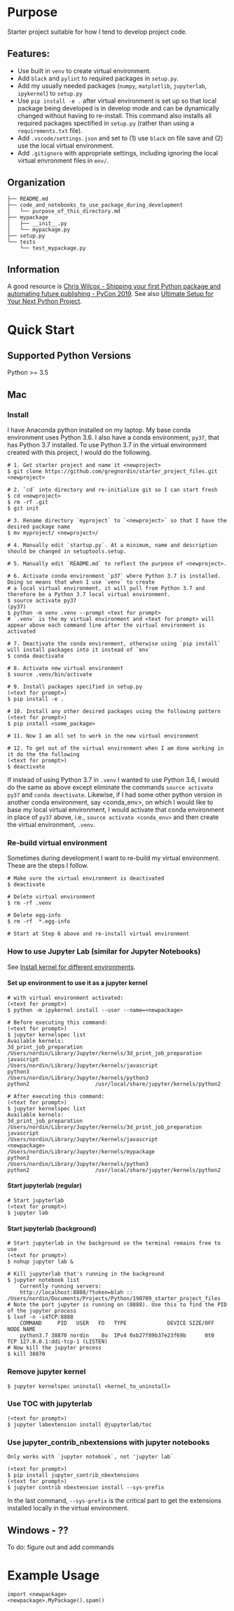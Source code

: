 # Purpose

Starter project suitable for how I tend to develop project code.

## Features:

- Use built in `venv` to create virtual environment.
- Add `black` and `pylint` to required packages in `setup.py`.
- Add my usually needed packages (`numpy`, `matplotlib`, `jupyterlab`, `ipykernel`) to `setup.py`
- Use `pip install -e .` after virtual environment is set up so that local package being developed is in develop mode and can be dynamically changed without having to re-install. This command also installs all required packages spectified in `setup.py` (rather than using a `requirements.txt` file).
- Add `.vscode/settings.json` and set to (1) use `black` on file save and (2) use the local virtual environment.
- Add `.gitignore` with appropriate settings, including ignoring the local virtual envronment files in `env/`.

## Organization

    ├── README.md
    ├── code_and_notebooks_to_use_package_during_development
    │   └── purpose_of_this_directory.md
    ├── mypackage
    │   ├── __init__.py
    │   └── mypackage.py
    ├── setup.py
    └── tests
        └── test_mypackage.py

## Information

A good resource is [Chris Wilcox - Shipping your first Python package and automating future publishing - PyCon 2019](https://www.youtube.com/watch?v=P3dY3uDmnkU). See also [Ultimate Setup for Your Next Python Project](https://towardsdatascience.com/ultimate-setup-for-your-next-python-project-179bda8a7c2c).

# Quick Start

## Supported Python Versions

Python >= 3.5

## Mac

### Install

I have Anaconda python installed on my laptop. My base conda environment uses Python 3.6. I also have a conda environment, `py37`, that has Python 3.7 installed. To use Python 3.7 in the virtual environment created with this project, I would do the following.

    # 1. Get starter project and name it <newproject>
    $ git clone https://github.com/gregnordin/starter_project_files.git <newproject>

    # 2. `cd` into directory and re-initialize git so I can start fresh
    $ cd <newproject>
    $ rm -rf .git
    $ git init

    # 3. Rename directory `myproject` to `<newproject>` so that I have the desired package name
    $ mv myproject/ <newproject>/

    # 4. Manually edit `startup.py`. At a minimum, name and description should be changed in setuptools.setup.

    # 5. Manually edit `README.md` to reflect the purpose of <newproject>.

    # 6. Activate conda environment `p37` where Python 3.7 is installed. Doing so means that when I use `venv` to create
    # a local virtual environment, it will pull from Python 3.7 and therefore be a Python 3.7 local virtual environment.
    $ source activate py37
    (py37)
    $ python -m venv .venv --prompt <text for prompt>
    # `.venv` is the my virtual environment and <text for prompt> will appear above each command line after the virtual environment is activated

    # 7. Deactivate the conda environment, otherwise using `pip install` will install packages into it instead of `env`
    $ conda deactivate

    # 8. Activate new virtual environment
    $ source .venv/bin/activate

    # 9. Install packages specified in setup.py
    (<text for prompt>)
    $ pip install -e .

    # 10. Install any other desired packages using the following pattern
    (<text for prompt>)
    $ pip install <some_package>

    # 11. Now I am all set to work in the new virtual environment

    # 12. To get out of the virtual environment when I am done working in it do the the following
    (<text for prompt>)
    $ deactivate

If instead of using Python 3.7 in `.venv` I wanted to use Python 3.6, I would do the same as above except eliminate the commands `source activate py37` and `conda deactivate`. Likewise, if I had some other python version in another conda environment, say <conda_env>, on which I would like to base my local virtual environment, I would activate that conda environment in place of `py37` above, i.e., `source activate <conda_env>` and then create the virtual environment, `.venv`.

### Re-build virtual environment

Sometimes during development I want to re-build my virtual environment. These are the steps I follow.

    # Make sure the virtual environment is deactivated
    $ deactivate

    # Delete virtual environment
    $ rm -rf .venv

    # Delete egg-info
    $ rm -rf  *.egg-info

    # Start at Step 6 above and re-install virtual environment

### How to use Jupyter Lab (similar for Jupyter Notebooks)

See [Install kernel for different environments](https://ipython.readthedocs.io/en/latest/install/kernel_install.html#kernels-for-different-environments).

#### Set up environment to use it as a jupyter kernel

    # with virtual environment activated:
    (<text for prompt>)
    $ python -m ipykernel install --user --name=<newpackage>

    # Before executing this command:
    (<text for prompt>)
    $ jupyter kernelspec list
    Available kernels:
    3d_print_job_preparation    /Users/nordin/Library/Jupyter/kernels/3d_print_job_preparation
    javascript                  /Users/nordin/Library/Jupyter/kernels/javascript
    python3                     /Users/nordin/Library/Jupyter/kernels/python3
    python2                     /usr/local/share/jupyter/kernels/python2

    # After executing this command:
    (<text for prompt>)
    $ jupyter kernelspec list
    Available kernels:
    3d_print_job_preparation    /Users/nordin/Library/Jupyter/kernels/3d_print_job_preparation
    javascript                  /Users/nordin/Library/Jupyter/kernels/javascript
    <newpackage>                /Users/nordin/Library/Jupyter/kernels/mypackage
    python3                     /Users/nordin/Library/Jupyter/kernels/python3
    python2                     /usr/local/share/jupyter/kernels/python2

#### Start jupyterlab (regular)

    # Start jupyterlab
    (<text for prompt>)
    $ jupyter lab

#### Start jupyterlab (background)

    # Start jupyterlab in the background so the terminal remains free to use
    (<text for prompt>)
    $ nohup jupyter lab &

    # Kill jupyterlab that's running in the background
    $ jupyter notebook list
        Currently running servers:
        http://localhost:8888/?token=blah :: /Users/nordin/Documents/Projects/Python/190709_starter_project_files
    # Note the port jupyter is running on (8888). Use this to find the PID of the jupyter process
    $ lsof -n -i4TCP:8888
        COMMAND     PID   USER   FD   TYPE             DEVICE SIZE/OFF NODE NAME
        python3.7 38870 nordin    8u  IPv4 0xb27f89b37e23f69b      0t0  TCP 127.0.0.1:ddi-tcp-1 (LISTEN)
    # Now kill the jupyter process
    $ kill 38870

### Remove jupyter kernel

    $ jupyter kernelspec uninstall <kernel_to_uninstall>

### Use TOC with jupyterlab

    (<text for prompt>)
    $ jupyter labextension install @jupyterlab/toc

### Use jupyter_contrib_nbextensions with jupyter notebooks

    Only works with `jupyter notebook`, not 'jupyter lab`

    (<text for prompt>)
    $ pip install jupyter_contrib_nbextensions
    (<text for prompt>)
    $ jupyter contrib nbextension install --sys-prefix

In the last command, `--sys-prefix` is the critical part to get the extensions installed locally in the virtual environment.

## Windows - ??

To do: figure out and add commands

# Example Usage

```
import <newpackage>
<newpackage>.MyPackage().spam()
```
